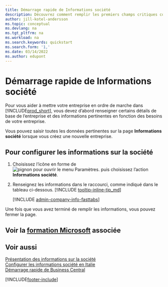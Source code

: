 ```yaml
---
title: Démarrage rapide de Informations société
description: Découvrez comment remplir les premiers champs critiques concernant votre entreprise dans Business Central en lisant cet article de démarrage rapide.
author: jill-kotel-andersson
ms.topic: conceptual
ms.devlang: na
ms.tgt_pltfrm: na
ms.workload: na
ms.search.keywords: quickstart
ms.search.form: '1,'
ms.date: 03/14/2022
ms.author: edupont
---
```


# <a name="company-information-quick-start" />Démarrage rapide de Informations société

Pour vous aider à mettre votre entreprise en ordre de marche dans [!INCLUDE[prod_short](includes/prod_short.md)], vous devez d’abord renseigner certains détails de base de l’entreprise et des informations pertinentes en fonction des besoins de votre entreprise.  

Vous pouvez saisir toutes les données pertinentes sur la page **Informations société** lorsque vous créez une nouvelle entreprise.

## <a name="to-set-up-company-information" />Pour configurer les informations sur la société

1. Choisissez l’icône en forme de ![pignon pour ouvrir le menu Paramètres.](media/ui-experience/settings_icon_small.png) puis choisissez l’action **Informations société**.
2. Renseignez les informations dans le raccourci, comme indiqué dans le tableau ci-dessous. [!INCLUDE [tooltip-inline-tip_md](includes/tooltip-inline-tip_md.md)]

    [!INCLUDE [admin-company-info-fasttabs](includes/admin-company-info-fasttabs.md)]

Une fois que vous avez terminé de remplir les informations, vous pouvez fermer la page.  

## <a name="see-related-microsoft-trainingtrainingmodulescreate-new-companies-dynamics-365-business-central" />Voir la [formation Microsoft](/training/modules/create-new-companies-dynamics-365-business-central/) associée

## <a name="see-also" />Voir aussi

[Présentation des informations sur la société](admin-company-information.md)  
[Configurer les informations société en Italie](LocalFunctionality/Italy/how-to-set-up-company-information.md)  
[Démarrage rapide de Business Central](quick-start-business-central.md)  


[!INCLUDE[footer-include](includes/footer-banner.md)]
